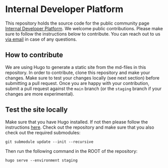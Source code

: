 # Internal Developer Platform

This repository holds the source code for the public community page [Internal Developer Platform](https://internaldeveloperplatform.org). We welcome public contributions. Please make sure to follow the instructions below to contribute. You can reach out to us [via email](mailto:info@internaldeveloperplatform.org) in case of any questions.

## How to contribute

We are using Hugo to generate a static site from the md-files in this repository. In order to contribute, clone this repository and make your changes. Make sure to test your changes locally (see next section) before submitting a pull request. Once you are happy with your contribution, submit a pull request against the `main` branch (or the `staging` branch if your changes are more experimental).

## Test the site locally

Make sure that you have Hugo installed. If not then please follow the instructions [here](https://gohugo.io/getting-started/installing/). Check out the repository and make sure that you also check out the required submodules:

```
git submodule update --init --recursive
```

Then run the following command in the ROOT of the repository:

```
hugo serve --environment staging
```
